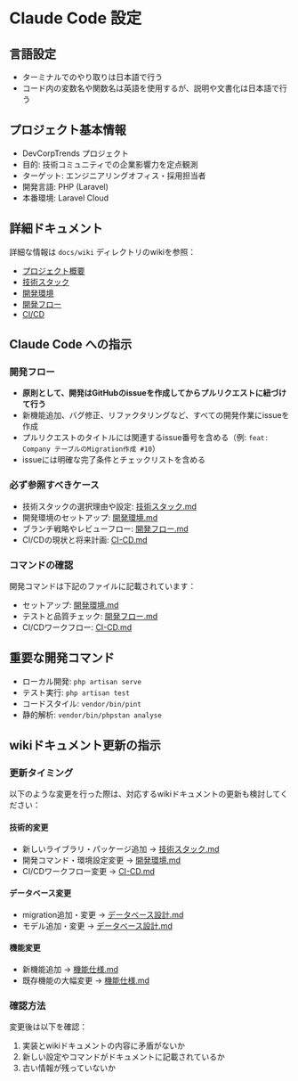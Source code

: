 # Claude Code 設定

## 言語設定
- ターミナルでのやり取りは日本語で行う
- コード内の変数名や関数名は英語を使用するが、説明や文書化は日本語で行う

## プロジェクト基本情報
- DevCorpTrends プロジェクト
- 目的: 技術コミュニティでの企業影響力を定点観測
- ターゲット: エンジニアリングオフィス・採用担当者
- 開発言語: PHP (Laravel)
- 本番環境: Laravel Cloud

## 詳細ドキュメント
詳細な情報は `docs/wiki` ディレクトリのwikiを参照：
- [プロジェクト概要](docs/wiki/プロジェクト概要.md)
- [技術スタック](docs/wiki/技術スタック.md)
- [開発環境](docs/wiki/開発環境.md)
- [開発フロー](docs/wiki/開発フロー.md)
- [CI/CD](docs/wiki/CI-CD.md)

## Claude Code への指示

### 開発フロー
- **原則として、開発はGitHubのissueを作成してからプルリクエストに紐づけて行う**
- 新機能追加、バグ修正、リファクタリングなど、すべての開発作業にissueを作成
- プルリクエストのタイトルには関連するissue番号を含める（例: `feat: Company テーブルのMigration作成 #10`）
- issueには明確な完了条件とチェックリストを含める

### 必ず参照すべきケース
- 技術スタックの選択理由や設定: [技術スタック.md](docs/wiki/技術スタック.md)
- 開発環境のセットアップ: [開発環境.md](docs/wiki/開発環境.md)
- ブランチ戦略やレビューフロー: [開発フロー.md](docs/wiki/開発フロー.md)
- CI/CDの現状と将来計画: [CI-CD.md](docs/wiki/CI-CD.md)

### コマンドの確認
開発コマンドは下記のファイルに記載されています：
- セットアップ: [開発環境.md](docs/wiki/開発環境.md)
- テストと品質チェック: [開発フロー.md](docs/wiki/開発フロー.md)
- CI/CDワークフロー: [CI-CD.md](docs/wiki/CI-CD.md)

## 重要な開発コマンド
- ローカル開発: `php artisan serve`
- テスト実行: `php artisan test`
- コードスタイル: `vendor/bin/pint`
- 静的解析: `vendor/bin/phpstan analyse`

## wikiドキュメント更新の指示

### 更新タイミング
以下のような変更を行った際は、対応するwikiドキュメントの更新も検討してください：

#### 技術的変更
- 新しいライブラリ・パッケージ追加 → [技術スタック.md](docs/wiki/技術スタック.md)
- 開発コマンド・環境設定変更 → [開発環境.md](docs/wiki/開発環境.md)
- CI/CDワークフロー変更 → [CI-CD.md](docs/wiki/CI-CD.md)

#### データベース変更
- migration追加・変更 → [データベース設計.md](docs/wiki/データベース設計.md)
- モデル追加・変更 → [データベース設計.md](docs/wiki/データベース設計.md)

#### 機能変更
- 新機能追加 → [機能仕様.md](docs/wiki/機能仕様.md)
- 既存機能の大幅変更 → [機能仕様.md](docs/wiki/機能仕様.md)

### 確認方法
変更後は以下を確認：
1. 実装とwikiドキュメントの内容に矛盾がないか
2. 新しい設定やコマンドがドキュメントに記載されているか
3. 古い情報が残っていないか